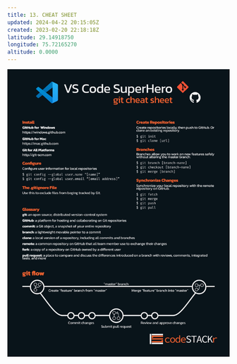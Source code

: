 ```yaml
---
title: 13. CHEAT SHEET
updated: 2024-04-22 20:15:05Z
created: 2023-02-20 22:18:18Z
latitude: 29.14918750
longitude: 75.72165270
altitude: 0.0000
---
```


![fd2092cc75402c3a034fa78f4a44d0ec.png](../../_resources/fd2092cc75402c3a034fa78f4a44d0ec.png)